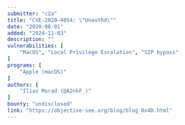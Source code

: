 ```yaml
---
submitter: "c2a"
title: "CVE-2020–9854: \"Unauthd\""
date: "2020-08-01"
added: "2024-11-03"
description: ""
vulnerabilities: [
    "MacOS", "Local Privilege Escalation", "SIP bypass"
]
programs: [
    "Apple (macOS)"
]
authors: [
    "Ilias Morad (@A2nkF_)"
]
bounty: "undisclosed"
link: "https://objective-see.org/blog/blog_0x4D.html"
---
```




